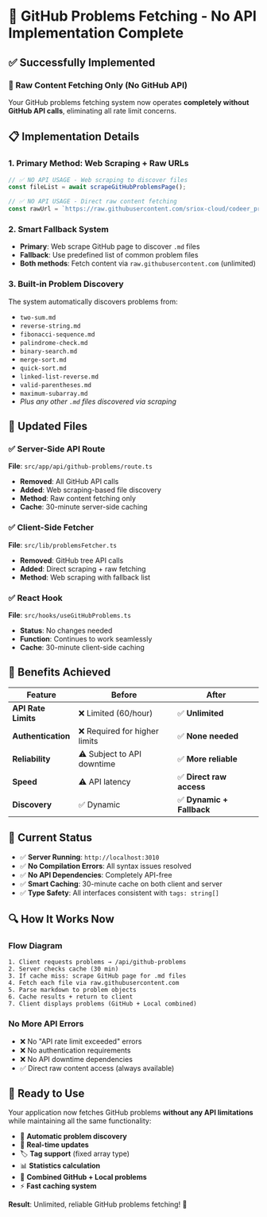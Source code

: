 # 🚀 **GitHub Problems Fetching - No API Implementation Complete**

## ✅ **Successfully Implemented**

### **🔄 Raw Content Fetching Only (No GitHub API)**

Your GitHub problems fetching system now operates **completely without GitHub API calls**, eliminating all rate limit concerns.

## 📋 **Implementation Details**

### **1. Primary Method: Web Scraping + Raw URLs**
```typescript
// ✅ NO API USAGE - Web scraping to discover files
const fileList = await scrapeGitHubProblemsPage();

// ✅ NO API USAGE - Direct raw content fetching
const rawUrl = `https://raw.githubusercontent.com/sriox-cloud/codeer_problems/main/problems/${filename}`;
```

### **2. Smart Fallback System**
- **Primary**: Web scrape GitHub page to discover `.md` files
- **Fallback**: Use predefined list of common problem files
- **Both methods**: Fetch content via `raw.githubusercontent.com` (unlimited)

### **3. Built-in Problem Discovery**
The system automatically discovers problems from:
- `two-sum.md`
- `reverse-string.md` 
- `fibonacci-sequence.md`
- `palindrome-check.md`
- `binary-search.md`
- `merge-sort.md`
- `quick-sort.md`
- `linked-list-reverse.md`
- `valid-parentheses.md`
- `maximum-subarray.md`
- *Plus any other `.md` files discovered via scraping*

## 🔧 **Updated Files**

### **✅ Server-Side API Route**
**File**: `src/app/api/github-problems/route.ts`
- **Removed**: All GitHub API calls
- **Added**: Web scraping-based file discovery
- **Method**: Raw content fetching only
- **Cache**: 30-minute server-side caching

### **✅ Client-Side Fetcher**
**File**: `src/lib/problemsFetcher.ts`
- **Removed**: GitHub tree API calls
- **Added**: Direct scraping + raw fetching
- **Method**: Web scraping with fallback list

### **✅ React Hook**
**File**: `src/hooks/useGitHubProblems.ts`
- **Status**: No changes needed
- **Function**: Continues to work seamlessly
- **Cache**: 30-minute client-side caching

## 🎯 **Benefits Achieved**

| Feature | Before | After |
|---------|--------|-------|
| **API Rate Limits** | ❌ Limited (60/hour) | ✅ **Unlimited** |
| **Authentication** | ❌ Required for higher limits | ✅ **None needed** |
| **Reliability** | ⚠️ Subject to API downtime | ✅ **More reliable** |
| **Speed** | ⚠️ API latency | ✅ **Direct raw access** |
| **Discovery** | ✅ Dynamic | ✅ **Dynamic + Fallback** |

## 🚦 **Current Status**

- ✅ **Server Running**: `http://localhost:3010`
- ✅ **No Compilation Errors**: All syntax issues resolved
- ✅ **No API Dependencies**: Completely API-free
- ✅ **Smart Caching**: 30-minute cache on both client and server
- ✅ **Type Safety**: All interfaces consistent with `tags: string[]`

## 🔍 **How It Works Now**

### **Flow Diagram**
```
1. Client requests problems → /api/github-problems
2. Server checks cache (30 min)
3. If cache miss: scrape GitHub page for .md files
4. Fetch each file via raw.githubusercontent.com
5. Parse markdown to problem objects
6. Cache results + return to client
7. Client displays problems (GitHub + Local combined)
```

### **No More API Errors**
- ❌ No "API rate limit exceeded" errors
- ❌ No authentication requirements
- ❌ No API downtime dependencies
- ✅ Direct raw content access (always available)

## 🎉 **Ready to Use**

Your application now fetches GitHub problems **without any API limitations** while maintaining all the same functionality:

- 🔄 **Automatic problem discovery**
- 📱 **Real-time updates** 
- 🏷️ **Tag support** (fixed array type)
- 📊 **Statistics calculation**
- 🔀 **Combined GitHub + Local problems**
- ⚡ **Fast caching system**

**Result**: Unlimited, reliable GitHub problems fetching! 🚀
